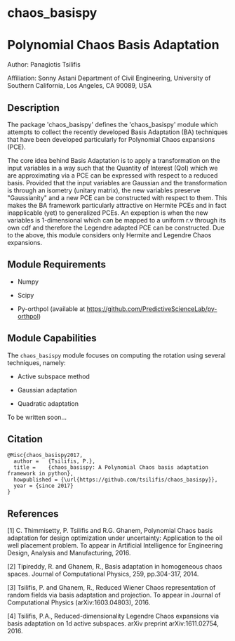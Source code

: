 # chaos_basispy
Polynomial Chaos Basis Adaptation
=================================

Author:       Panagiotis Tsilifis

Affiliation:  Sonny Astani Department of Civil Engineering, 
              University of Southern California, Los Angeles, CA 90089, USA


Description
-----------

The package 'chaos_basispy' defines the 'chaos_basispy' module which attempts to 
collect the recently developed Basis Adaptation (BA) techniques that have been developed 
particularly for Polynomial Chaos expansions (PCE). 

The core idea behind Basis Adaptation is to apply a transformation on the input variables
in a way such that the Quantity of Interest (QoI) which we are approximating via a PCE can
be expressed with respect to a reduced basis. Provided that the input variables are Gaussian
and the transformation is through an isometry (unitary matrix), the new variables preserve 
"Gaussianity" and a new PCE can be constructed with respect to them. This makes the BA 
framework particularly attractive on Hermite PCEs and in fact inapplicable (yet) to 
generalized PCEs. An expeption is when the new variables is 1-dimensional which can be mapped
to a uniform r.v through its own cdf and therefore the Legendre adapted PCE can be constructed.
Due to the above, this module considers only Hermite and Legendre Chaos expansions.

Module Requirements
-------------------

- Numpy

- Scipy

- Py-orthpol (available at https://github.com/PredictiveScienceLab/py-orthpol)

Module Capabilities
-------------------

The `chaos_basispy` module focuses on computing the rotation using several techniques, namely:

- Active subspace method

- Gaussian adaptation

- Quadratic adaptation 

To be written soon...


Citation
--------

    @Misc{chaos_basispy2017,
      author =   {Tsilifis, P.},
      title =    {chaos_basispy: A Polynomial Chaos basis adaptation framework in python},
      howpublished = {\url{https://github.com/tsilifis/chaos_basispy}},
      year = {since 2017}
    }

References
----------

[1] C. Thimmisetty, P. Tsilifis and R.G. Ghanem, Polynomial Chaos basis adaptation for design optimization under uncertainty: Application to the oil well placement problem. To appear in Artificial Intelligence for Engineering Design, Analysis and Manufacturing, 2016.

[2] Tipireddy, R. and Ghanem, R., Basis adaptation in homogeneous chaos spaces. Journal of Computational Physics, 259, pp.304-317, 2014.

[3] Tsilifis, P. and Ghanem, R., Reduced Wiener Chaos representation of random fields via basis adaptation and projection. To appear in Journal of Computational Physics (arXiv:1603.04803), 2016.

[4] Tsilifis, P.A., Reduced-dimensionality Legendre Chaos expansions via basis adaptation on 1d active subspaces. arXiv preprint arXiv:1611.02754, 2016.
